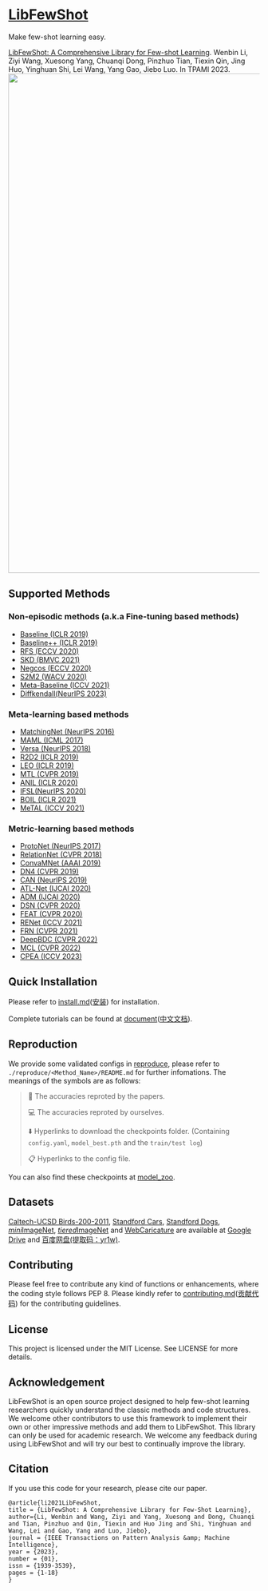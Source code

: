 # [LibFewShot](https://arxiv.org/abs/2109.04898)
Make few-shot learning easy.


[LibFewShot: A Comprehensive Library for Few-shot Learning](https://www.computer.org/csdl/journal/tp/5555/01/10239698/1Qck3o85t60).
Wenbin Li, Ziyi Wang, Xuesong Yang, Chuanqi Dong, Pinzhuo Tian, Tiexin Qin, Jing Huo, Yinghuan Shi, Lei Wang, Yang Gao, Jiebo Luo. In TPAMI 2023.<br>
<img src='flowchart.png' width=1000/>

## Supported Methods
### Non-episodic methods (a.k.a Fine-tuning based methods)
+ [Baseline (ICLR 2019)](https://arxiv.org/abs/1904.04232)
+ [Baseline++ (ICLR 2019)](https://arxiv.org/abs/1904.04232)
+ [RFS (ECCV 2020)](https://arxiv.org/abs/2003.11539)
+ [SKD (BMVC 2021)](https://arxiv.org/abs/2006.09785)
+ [Negcos (ECCV 2020)](https://arxiv.org/abs/2003.12060)
+ [S2M2 (WACV 2020)](https://arxiv.org/abs/1907.12087)
+ [Meta-Baseline (ICCV 2021)](https://arxiv.org/abs/2003.04390)
+ [Diffkendall(NeurIPS 2023)](https://arxiv.org/abs/2307.15317)
### Meta-learning based methods
+ [MatchingNet (NeurIPS 2016)](https://arxiv.org/abs/1606.04080)
+ [MAML (ICML 2017)](https://arxiv.org/abs/1703.03400)
+ [Versa (NeurIPS 2018)](https://openreview.net/forum?id=HkxStoC5F7)
+ [R2D2 (ICLR 2019)](https://arxiv.org/abs/1805.08136)
+ [LEO (ICLR 2019)](https://arxiv.org/abs/1807.05960)
+ [MTL (CVPR 2019)](https://arxiv.org/abs/1812.02391)
+ [ANIL (ICLR 2020)](https://arxiv.org/abs/1909.09157)
+ [IFSL(NeurIPS 2020)](https://arxiv.org/abs/2009.13000)
+ [BOIL (ICLR 2021)](https://arxiv.org/abs/2008.08882)
+ [MeTAL (ICCV 2021)](https://arxiv.org/abs/2110.03909)
### Metric-learning based methods
+ [ProtoNet (NeurIPS 2017)](https://arxiv.org/abs/1703.05175)
+ [RelationNet (CVPR 2018)](https://arxiv.org/abs/1711.06025)
+ [ConvaMNet (AAAI 2019)](https://ojs.aaai.org//index.php/AAAI/article/view/4885)
+ [DN4 (CVPR 2019)](https://arxiv.org/abs/1903.12290)
+ [CAN (NeurIPS 2019)](https://arxiv.org/abs/1910.07677)
+ [ATL-Net (IJCAI 2020)](https://www.ijcai.org/proceedings/2020/0100.pdf)
+ [ADM (IJCAI 2020)](https://arxiv.org/abs/2002.00153)
+ [DSN (CVPR 2020)](https://openaccess.thecvf.com/content_CVPR_2020/papers/Simon_Adaptive_Subspaces_for_Few-Shot_Learning_CVPR_2020_paper.pdf)
+ [FEAT (CVPR 2020)](http://arxiv.org/abs/1812.03664)
+ [RENet (ICCV 2021)](https://arxiv.org/abs/2108.09666)
+ [FRN (CVPR 2021)](https://arxiv.org/abs/2012.01506)
+ [DeepBDC (CVPR 2022)](https://arxiv.org/abs/2204.04567)
+ [MCL (CVPR 2022)](http://openaccess.thecvf.com/content/CVPR2022/html/Liu_Learning_To_Affiliate_Mutual_Centralized_Learning_for_Few-Shot_Classification_CVPR_2022_paper.html)
+ [CPEA (ICCV 2023)](https://openaccess.thecvf.com/content/ICCV2023/papers/Hao_Class-Aware_Patch_Embedding_Adaptation_for_Few-Shot_Image_Classification_ICCV_2023_paper.pdf)

## Quick Installation

Please refer to [install.md](https://libfewshot-en.readthedocs.io/en/latest/install.html)([安装](https://libfewshot-en.readthedocs.io/zh_CN/latest/install.html)) for installation.

Complete tutorials can be found at [document](https://libfewshot-en.readthedocs.io/en/latest/)([中文文档](https://libfewshot-en.readthedocs.io/zh_CN/latest/index.html)).

## Reproduction
We provide some validated configs in [reproduce](./reproduce/), please refer to `./reproduce/<Method_Name>/README.md` for further infomations. The meanings of the symbols are as follows:

> :book: The accuracies reproted by the papers.
>
> :computer: The accuracies reproted by ourselves.
>
> :arrow_down: Hyperlinks to download the checkpoints folder. (Containing `config.yaml`, `model_best.pth` and the `train/test log`)
>
> :clipboard: Hyperlinks to the config file.

You can also find these checkpoints at [model_zoo](https://drive.google.com/drive/u/1/folders/16DWKKqjzALoq4qb8LZQ6oELD9SGlYWe_).

## Datasets
[Caltech-UCSD Birds-200-2011](https://data.caltech.edu/records/20098), [Standford Cars](https://ai.stanford.edu/~jkrause/cars/car_dataset.html), [Standford Dogs](http://vision.stanford.edu/aditya86/ImageNetDogs/main.html), [*mini*ImageNet](https://arxiv.org/abs/1606.04080v2), [*tiered*ImageNet](https://arxiv.org/abs/1803.00676) and [WebCaricature](https://arxiv.org/abs/1703.03230) are available at [Google Drive](https://drive.google.com/drive/u/1/folders/1SEoARH5rADckI-_gZSQRkLclrunL-yb0) and [百度网盘(提取码：yr1w)](https://pan.baidu.com/s/1M3jFo2OI5GTOpytxgtO1qA).

## Contributing
Please feel free to contribute any kind of functions or enhancements, where the coding style follows PEP 8. Please kindly refer to [contributing.md](https://libfewshot-en.readthedocs.io/en/latest/contributing.html)([贡献代码](https://libfewshot-en.readthedocs.io/zh_CN/latest/contributing.html)) for the contributing guidelines.

## License
This project is licensed under the MIT License. See LICENSE for more details.

## Acknowledgement
LibFewShot is an open source project designed to help few-shot learning researchers quickly understand the classic methods and code structures. We welcome other contributors to use this framework to implement their own or other impressive methods and add them to LibFewShot. This library can only be used for academic research. We welcome any feedback during using LibFewShot and will try our best to continually improve the library.

## Citation
If you use this code for your research, please cite our paper.
```
@article{li2021LibFewShot,
title = {LibFewShot: A Comprehensive Library for Few-Shot Learning},
author={Li, Wenbin and Wang, Ziyi and Yang, Xuesong and Dong, Chuanqi and Tian, Pinzhuo and Qin, Tiexin and Huo Jing and Shi, Yinghuan and Wang, Lei and Gao, Yang and Luo, Jiebo},
journal = {IEEE Transactions on Pattern Analysis &amp; Machine Intelligence},
year = {2023},
number = {01},
issn = {1939-3539},
pages = {1-18}
}
```
